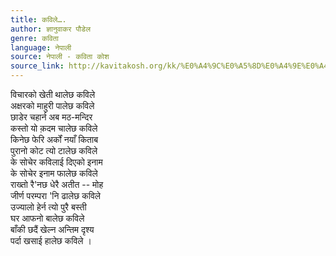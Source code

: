 ```yaml
---
title: कविले….
author: ज्ञानुवाकर पौडेल
genre: कविता
language: नेपाली
source: नेपाली - कविता कोश
source_link: http://kavitakosh.org/kk/%E0%A4%9C%E0%A5%8D%E0%A4%9E%E0%A4%BE%E0%A4%A8%E0%A5%81%E0%A4%B5%E0%A4%BE%E0%A4%95%E0%A4%B0_%E0%A4%AA%E0%A5%8C%E0%A4%A1%E0%A5%87%E0%A4%B2
---
```


विचारको खेती थालेछ कविले  
अक्षरको माहुरी पालेछ कविले  
छाडेर चहार्न अब मठ-मन्दिर  
कस्तो यो क़दम चालेछ कविले  
किनेछ फेरि अर्कों नयाँ किताब  
पुरानो कोट त्यो टालेछ कविले  
के सोचेर कविलाई दिएको इनाम  
के सोचेर इनाम फालेछ कविले  
राख्तो रै'नछ धेरै अतीत -- मोह  
जीर्ण परम्परा 'नि ढालेछ कविले  
उज्यालो हेर्न त्यो पुरै बस्ती  
घर आफनो बालेछ कविले  
बाँकी छदैं खेल्न अन्तिम दृश्य  
पर्दा खसाई हालेछ कविले ।
